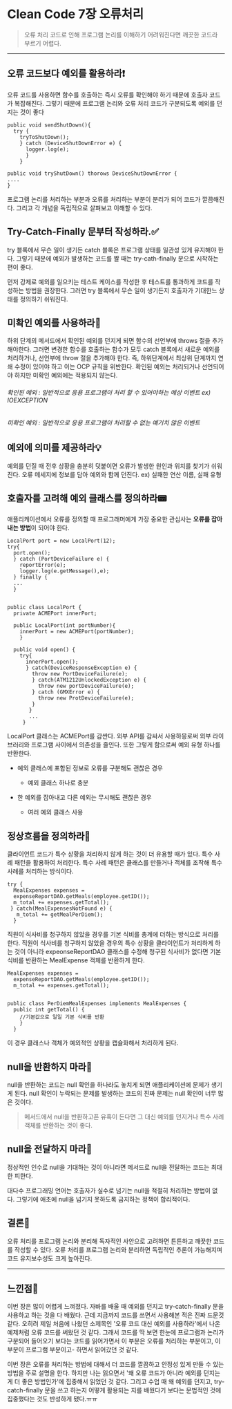 # Clean Code 7장 오류처리
>오류 처리 코드로 인해 프로그램 논리를 이해하기 어려워진다면 깨끗한 코드라 부르기 어렵다.

----

## 오류 코드보다 예외를 활용하라❗
오류 코드를 사용하면 함수를 호출하는 즉시 오류를 확인해야 하기 때문에 호출자 코드가 복잡해진다. 그렇기 때문에 프로그램 논리와 오류 처리 코드가 구분되도록 예외를 던지는 것이 좋다

```
public void sendShutDown(){
  try {
    tryToShutDown();
    } catch (DeviceShutDownError e) {
      logger.log(e);
      }
    } 
    
public void tryShutDown() thorows DeviceShutDownError {
....
}

```

프로그램 논리를 처리하는 부분과 오류를 처리하는 부분이 분리가 되어 코드가 깔끔해진다. 그리고 각 개념을 독립적으로 살펴보고 이해할 수 있다.

## Try-Catch-Finally 문부터 작성하라.✅
try 블록에서 무슨 일이 생기든 catch 블록은 프로그램 상태를 일관성 있게 유지해야 한다. 그렇기 때문에 예외가 발생하는 코드를 짤 때는 try-cath-finally 문으로 시작하는 편이 좋다.

먼저 강제로 예외를 일으키는 테스트 케이스를 작성한 후 테스트를 통과하게 코드를 작성하는 방법을 권장한다. 그러면 try 블록에서 무슨 일이 생기든지 호출자가 기대한느 상태를 정의하기 쉬워진다. 

## 미확인 예외를 사용하라💫
하위 단계의 메서드에서 확인된 예외를 던지게 되면 함수의 선언부에 throws 절을 추가해야한다. 그러면 변경한 함수를 호출하는 함수가 모두 catch 블록에서 새로운 예외를 처리하거나, 선언부에 throw 절을 추가해야 한다. 
즉, 하위단계에서 최상위 단계까지 연쇄 수정이 있어야 하고 이는 OCP 규칙을 위반한다. 확인된 예외는 처리되거나 선언되어야 하지만 미확인 예외에는 적용되지 않는다. 

###### 확인된 예외 : 일반적으로 응용 프로그램이 처리 할 수 있어야하는 예상 이벤트 ex) IOEXCEPTION
###### 미확인 예외 : 일반적으로 응용 프로그램이 처리할 수 없는 예기치 않은 이벤트

## 예외에 의미를 제공하라💡
예외를 던질 때 전후 상황을 충분히 덧붙이면 오류가 발생한 원인과 위치를 찾기가 쉬워진다. 오류 메세지에 정보를 담아 예외와 함께 던진다.
ex) 실패한 연산 이름, 실패 유형

## 호출자를 고려해 예외 클래스를 정의하라📟
애플리케이션에서 오류를 정의할 때 프로그래머에게 가장 중요한 관심사는 **오류를 잡아내는 방법**이 되어야 한다.

```
LocalPort port = new LocalPort(12);
try{
  port.open();
  } catch (PortDeviceFailure e) {
    reportError(e);
    logger.log(e.getMessage(),e);
  } finally {
  ...
  }
  
  
public class LocalPort {
  private ACMEPort innerPort;
  
  public LocalPort(int portNumber){
    innerPort = new ACMEPort(portNumber);
    }
    
  public void open() {
    try{
      innerPort.open();
      } catch(DeviceResponseException e) {
        throw new PortDeviceFailure(e);
        } catch(ATM1212UnlockedException e) {
          throw new portDeviceFailure(e);
        } catch (GMXError e) {
          throw new ProtDeviceFailure(e);
        }
       }
       ...
     }
```

LocalPort 클래스는 ACMEPort를 감싼다. 외부 API를 감싸서 사용하믕로써 외부 라이브러리와 프로그램 사이에서 의존성을 줄인다. 또한 그렇게 함으로써 예외 유형 하나를 반환한다.

 - 예외 클래스에 포함된 정보로 오류를 구분해도 괜찮은 경우
    +  예외 클래스 하나로 충분

- 한 예외를 잡아내고 다른 예외는 무시해도 괜찮은 경우
   + 여러 예외 클래스 사용


## 정상흐름을 정의하라🔗
클라이언트 코드가 특수 상황을 처리하지 않게 하는 것이 더 유용할 때가 있다. 
특수 사례 패턴을 활용하여 처리한다. 특수 사례 패턴은 클래스를 만들거나 객체를 조작해 특수 사례를 처리하는 방식이다.

```
try { 
  MealExpenses expenses = 
  expenseReportDAO.getMeals(employee.getID());
  m_total += expenses.getTotal();
 } catch(MealExpensesNotFound e) {
   m_total += getMealPerDiem();
  }  
```
직원이 식사비를 청구하지 않았을 경우를 기본 식비를 총계에 더하는 방식으로 처리를 한다. 직원이 식사비를 청구하지 않았을 경우의 특수 상황을 클라이언트가 처리하게 하는 것이 아니라 expeonseReportDAO 클래스를 수정해 청구된 식사비가 없다면 기본 식비를 반환하는 MealExpense 객체를 반환하게 한다.

```
MealExpenses expenses = 
  expenseReportDAO.getMeals(employee.getID());
  m_total += expenses.getTotal();
  

public class PerDiemMealExpenses implements MealExpenses {
  public int getTotal() {
    //기본값으로 일일 기본 식비를 반환
    }
  }
  ```
  이 경우 클래스나 객체가 예외적인 상황을 캡슐화해서 처리하게 된다.
  
  ## null을 반환하지 마라🔗
null을 반환하는 코드는 null 확인을 하나라도 놓치게 되면 애플리케이션에 문제가 생기게 된다. null 확인이 누락되는 문제를 발생하는 코드의 진짜 문제는 null 확인이 너무 많은 것이다. 
  
>메서드에서 null을 반환하고픈 유혹이 든다면 그 대신 예외를 던지거나 특수 사례 객체를 반환하는 것이 좋다.

## null을 전달하지 마라🔗
정상적인 인수로 null을 기대하는 것이 아니라면 메서드로 null을 전달하는 코드는 최대한 피한다.

대다수 프로그래밍 언어는 호출자가 실수로 넘기는 null을 적절히 처리하는 방법이 없다. 그렇기에 애초에 null을 넘기지 못하도록 금지하는 정책이 합리적이다. 

## 결론📝
오류 처리를 프로그램 논리와 분리해 독자적인 사안으로 고려하면 튼튼하고 깨끗한 코드를 작성할 수 있다. 오류 처리를 프로그램 논리와 분리하면 독립적인 추론이 가능해지며 코드 유지보수성도 크게 높아진다.

----
## 느낀점🙊
이번 장은 많이 어렵게 느껴졌다. 자바를 배울 때 예외를 던지고 try-catch-finally 문을 사용하고 하는 것을 다 배웠다. 근데 지금까지 코드를 쓰면서 사용해본 적은 진짜 드문것 같다. 오히려 제일 처음에 나왔던 소제목인 '오류 코드 대신 예외를 사용하라'에서 나온 예제처럼 오류 코드를 써왔던 것 같다. 그래서 코드를 딱 보면 한눈에 프로그램과 논리가 구분되어 들어오기 보다는 코드를 읽어가면서 이 부분은 오류를 처리하는 부분이고, 이 부분이 프로그램 부분이고- 하면서 읽어갔던 것 같다. 

이번 장은 오류를 처리하는 방법에 대해서 더 코드를 깔끔하고 안정성 있게 만들 수 있는 방법을 주로 설명을 한다. 하지만 나는 읽으면서 '왜 오류 코드가 아니라 예외를 던지는 게 더 좋은 방법인가'에 집중해서 읽었던 것 같다. 그리고 수업 때 왜 예외를 던지고, try-catch-finally 문을 쓰고 하는지 어떻게 활용되는 지를 배웠다기 보다는 문법적인 것에 집중했다는 것도 반성하게 됐다.ㅠㅠ
